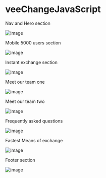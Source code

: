# veeChangeJavaScript
Nav and Hero section

![image](https://user-images.githubusercontent.com/71953324/196059983-9fb2fd19-971d-4bda-92bc-969d566178c4.png)

Mobile 5000 users section

![image](https://user-images.githubusercontent.com/71953324/196060129-ed799ecd-8f47-4157-a73d-58a93cf5c5fa.png)

Instant exchange section

![image](https://user-images.githubusercontent.com/71953324/196060198-e78b7590-906a-46a8-af7e-24a486d9300a.png)

Meet our team one

![image](https://user-images.githubusercontent.com/71953324/196060331-cce5bf01-0921-4f02-86a3-b44bd14a1ce7.png)

Meet our team two

![image](https://user-images.githubusercontent.com/71953324/196060396-2d11ccc1-04a3-48c7-aa19-4110cf92ec6a.png)

Frequently asked questions

![image](https://user-images.githubusercontent.com/71953324/196060511-01534048-d9e7-4f8c-8284-26a1370341d4.png)


Fastest Means of exchange

![image](https://user-images.githubusercontent.com/71953324/196060596-4b575e8c-62c3-4e0e-be8f-0bf66321f85a.png)


Footer section

![image](https://user-images.githubusercontent.com/71953324/196060694-54efb1bf-f7ad-45f3-9bde-86ecf80d31ee.png)
